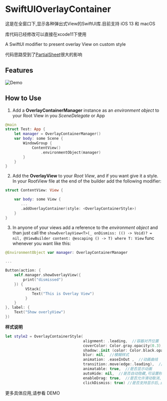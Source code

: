 # SwiftUIOverlayContainer

这是在全窗口下,显示各种弹出式View的SwiftUI库.目前支持 iOS 13 和 macOS

库代码已经修改可以直接在xcode11下使用

A  SwiftUI modifier to present overlay View on custom style

代码思路受到了[PartialSheet](https://github.com/AndreaMiotto/PartialSheet)很大的影响

## Features
![Demo](Image/demo.gif)
##  How to Use

1. Add a **OverlayContainerManager** instance as an *environment object* to your Root View in you *SceneDelegate* or App
```Swift
@main
struct Test: App {
    let manager = OverlayContainerManager()
    var body: some Scene {
        WindowGroup {
            ContentView()
                .environmentObject(manager)
        }
    }
}
```
2. Add the **OverlayView** to your *Root View*, and if you want give it a style. In your RootView file at the end of the builder add the following modifier:

```Swift
struct ContentView: View {

    var body: some View {
       ...
       .addOverlayContainer(style: <OverlayContainerStyle>)
    }
}
```

3. In anyone of your views add a reference to the *environment object* and than just call the `showOverlayView<T>(_ onDismiss: (() -> Void)? = nil, @ViewBuilder content: @escaping () -> T) where T: View` func whenever you want like this:

```Swift
@EnvironmentObject var manager: OverlayContainerManager

...

Button(action: {
    self.manager.showOverlayView({
        print("dismissed")
    }) {
         VStack{
            Text("This is Overlay View")
         }
    }
}, label: {
    Text("Show overlyView")
})
```
**样式说明**
```swift
let style2 = OverlayContainerStyle(
                                   alignment: .leading,  //容器对齐位置
                                   coverColor: Color.gray.opacity(0.3), //覆盖色
                                   shadow:.init (color: Color.black.opacity(0.3), radius: 20, x: 2, y: 0), //阴影样式
                                   blur: nil,  //模糊样式
                                   animation: .easeInOut ,  //动画曲线
                                   transition:.move(edge:.leading),  //进出动画效果
                                   animatable: true,  //是否显示动画
                                   autoHide: nil,  //是否自动隐藏,可设置秒数
                                   enableDrag: true,  //是否允许滑动取消,目前只支持 .leading,.trailing,.bottom,.top
                                   clickDismiss: true) //是否支持显示后,点击屏幕其他位置取消

```

更多具体应用,请参看 DEMO


